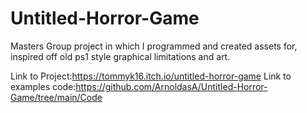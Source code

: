 # Untitled-Horror-Game
Masters Group project in which I programmed and created assets for, inspired off old ps1 style graphical limitations and art.


Link to Project:https://tommyk16.itch.io/untitled-horror-game
Link to examples code:https://github.com/ArnoldasA/Untitled-Horror-Game/tree/main/Code

